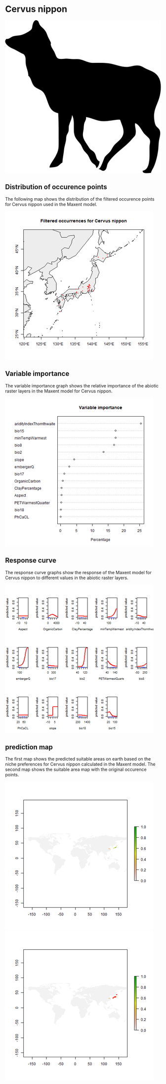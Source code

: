 # Cervus nippon 

![](image_taxa.png) 

## Distribution of occurence points 
The following map shows the distribution of the filtered occurence points for Cervus nippon used in the Maxent model. 

![](occurrences.png)
    
## Variable importance 
The variable importance graph shows the relative importance of the abiotic raster layers in the  Maxent model for Cervus nippon. 

![](valid_maxent_variable_importance.png)
    
## Response curve 
The response curve graphs show the response of the Maxent model for Cervus nippon to different values in the abiotic raster layers. 

![](valid_maxent_response_curve.png)
    
## prediction map 
The first map shows the predicted suitable areas on earth based on the niche preferences for Cervus nippon calculated in the Maxent model. The second map shows the suitable area map with the original occurence points.

![](prediction_map.png)
![](prediction_occurence_map.png)
    
